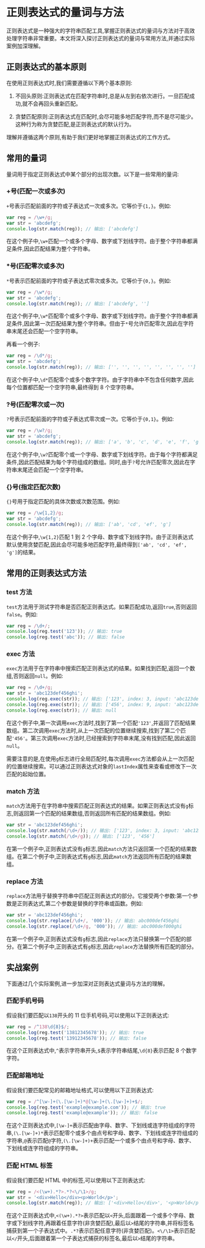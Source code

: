 # 正则表达式的量词与方法

正则表达式是一种强大的字符串匹配工具,掌握正则表达式的量词与方法对于高效处理字符串非常重要。本文将深入探讨正则表达式的量词与常用方法,并通过实际案例加深理解。

## 正则表达式的基本原则

在使用正则表达式时,我们需要遵循以下两个基本原则:

1. 不回头原则:正则表达式在匹配字符串时,总是从左到右依次进行。一旦匹配成功,就不会再回头重新匹配。

2. 贪婪匹配原则:正则表达式在匹配时,会尽可能多地匹配字符,而不是尽可能少。这种行为称为贪婪匹配,是正则表达式的默认行为。

理解并遵循这两个原则,有助于我们更好地掌握正则表达式的工作方式。

## 常用的量词

量词用于指定正则表达式中某个部分的出现次数。以下是一些常用的量词:

### +号(匹配一次或多次)

`+`号表示匹配前面的字符或子表达式一次或多次。它等价于`{1,}`。例如:

```javascript
var reg = /\w+/g;
var str = 'abcdefg';
console.log(str.match(reg)); // 输出: ['abcdefg']
```

在这个例子中,`\w+`匹配一个或多个字母、数字或下划线字符。由于整个字符串都满足条件,因此匹配结果为整个字符串。

### \*号(匹配零次或多次)

`*`号表示匹配前面的字符或子表达式零次或多次。它等价于`{0,}`。例如:

```javascript
var reg = /\w*/g;
var str = 'abcdefg';
console.log(str.match(reg)); // 输出: ['abcdefg', '']
```

在这个例子中,`\w*`匹配零个或多个字母、数字或下划线字符。由于整个字符串都满足条件,因此第一次匹配结果为整个字符串。但由于`*`号允许匹配零次,因此在字符串末尾还会匹配一个空字符串。

再看一个例子:

```javascript
var reg = /\d*/g;
var str = 'abcdefg';
console.log(str.match(reg)); // 输出: ['', '', '', '', '', '', '', '']
```

在这个例子中,`\d*`匹配零个或多个数字字符。由于字符串中不包含任何数字,因此每个位置都匹配一个空字符串,最终得到 8 个空字符串。

### ?号(匹配零次或一次)

`?`号表示匹配前面的字符或子表达式零次或一次。它等价于`{0,1}`。例如:

```javascript
var reg = /\w?/g;
var str = 'abcdefg';
console.log(str.match(reg)); // 输出: ['a', 'b', 'c', 'd', 'e', 'f', 'g', '']
```

在这个例子中,`\w?`匹配零个或一个字母、数字或下划线字符。由于每个字符都满足条件,因此匹配结果为每个字符组成的数组。同时,由于`?`号允许匹配零次,因此在字符串末尾还会匹配一个空字符串。

### {}号(指定匹配次数)

`{}`号用于指定匹配的具体次数或次数范围。例如:

```javascript
var reg = /\w{1,2}/g;
var str = 'abcdefg';
console.log(str.match(reg)); // 输出: ['ab', 'cd', 'ef', 'g']
```

在这个例子中,`\w{1,2}`匹配 1 到 2 个字母、数字或下划线字符。由于正则表达式默认使用贪婪匹配,因此会尽可能多地匹配字符,最终得到`['ab', 'cd', 'ef', 'g']`的结果。

## 常用的正则表达式方法

### test 方法

`test`方法用于测试字符串是否匹配正则表达式。如果匹配成功,返回`true`,否则返回`false`。例如:

```javascript
var reg = /\d+/;
console.log(reg.test('123')); // 输出: true
console.log(reg.test('abc')); // 输出: false
```

### exec 方法

`exec`方法用于在字符串中搜索匹配正则表达式的结果。如果找到匹配,返回一个数组,否则返回`null`。例如:

```javascript
var reg = /\d+/g;
var str = 'abc123def456ghi';
console.log(reg.exec(str)); // 输出: ['123', index: 3, input: 'abc123def456ghi', groups: undefined]
console.log(reg.exec(str)); // 输出: ['456', index: 9, input: 'abc123def456ghi', groups: undefined]
console.log(reg.exec(str)); // 输出: null
```

在这个例子中,第一次调用`exec`方法时,找到了第一个匹配`'123'`,并返回了匹配结果数组。第二次调用`exec`方法时,从上一次匹配的位置继续搜索,找到了第二个匹配`'456'`。第三次调用`exec`方法时,已经搜索到字符串末尾,没有找到匹配,因此返回`null`。

需要注意的是,在使用`g`标志进行全局匹配时,每次调用`exec`方法都会从上一次匹配的位置继续搜索。可以通过正则表达式对象的`lastIndex`属性来查看或修改下一次匹配的起始位置。

### match 方法

`match`方法用于在字符串中搜索匹配正则表达式的结果。如果正则表达式没有`g`标志,则返回第一个匹配的结果数组,否则返回所有匹配的结果数组。例如:

```javascript
var str = 'abc123def456ghi';
console.log(str.match(/\d+/)); // 输出: ['123', index: 3, input: 'abc123def456ghi', groups: undefined]
console.log(str.match(/\d+/g)); // 输出: ['123', '456']
```

在第一个例子中,正则表达式没有`g`标志,因此`match`方法只返回第一个匹配的结果数组。在第二个例子中,正则表达式有`g`标志,因此`match`方法返回所有匹配的结果数组。

### replace 方法

`replace`方法用于替换字符串中匹配正则表达式的部分。它接受两个参数:第一个参数是正则表达式,第二个参数是替换的字符串或函数。例如:

```javascript
var str = 'abc123def456ghi';
console.log(str.replace(/\d+/, '000')); // 输出: abc000def456ghi
console.log(str.replace(/\d+/g, '000')); // 输出: abc000def000ghi
```

在第一个例子中,正则表达式没有`g`标志,因此`replace`方法只替换第一个匹配的部分。在第二个例子中,正则表达式有`g`标志,因此`replace`方法替换所有匹配的部分。

## 实战案例

下面通过几个实际案例,进一步加深对正则表达式量词与方法的理解。

### 匹配手机号码

假设我们要匹配以`138`开头的 11 位手机号码,可以使用以下正则表达式:

```javascript
var reg = /^138\d{8}$/;
console.log(reg.test('13812345678')); // 输出: true
console.log(reg.test('13912345678')); // 输出: false
```

在这个正则表达式中,`^`表示字符串开头,`$`表示字符串结尾,`\d{8}`表示匹配 8 个数字字符。

### 匹配邮箱地址

假设我们要匹配常见的邮箱地址格式,可以使用以下正则表达式:

```javascript
var reg = /^[\w-]+(\.[\w-]+)*@[\w-]+(\.[\w-]+)+$/;
console.log(reg.test('example@example.com')); // 输出: true
console.log(reg.test('example@example')); // 输出: false
```

在这个正则表达式中,`[\w-]+`表示匹配由字母、数字、下划线或连字符组成的字符串,`(\.[\w-]+)*`表示匹配零个或多个由点号和字母、数字、下划线或连字符组成的字符串,`@`表示匹配`@`字符,`(\.[\w-]+)+`表示匹配一个或多个由点号和字母、数字、下划线或连字符组成的字符串。

### 匹配 HTML 标签

假设我们要匹配 HTML 中的标签,可以使用以下正则表达式:

```javascript
var reg = /<(\w+).*?>.*?<\/\1>/g;
var str = '<div>Hello</div><p>World</p>';
console.log(str.match(reg)); // 输出: ['<div>Hello</div>', '<p>World</p>']
```

在这个正则表达式中,`<(\w+).*?>`表示匹配以`<`开头,后面跟着一个或多个字母、数字或下划线字符,再跟着任意字符(非贪婪匹配),最后以`>`结尾的字符串,并将标签名捕获到第一个子表达式中。`.*?`表示匹配任意字符(非贪婪匹配)。`<\/\1>`表示匹配以`</`开头,后面跟着第一个子表达式捕获的标签名,最后以`>`结尾的字符串。
